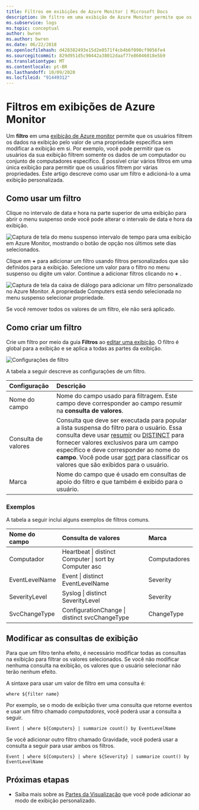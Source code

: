 ```yaml
---
title: Filtros em exibições de Azure Monitor | Microsoft Docs
description: Um filtro em uma exibição de Azure Monitor permite que os usuários filtrem os dados na exibição pelo valor de uma propriedade específica sem modificar a exibição em si.  Este artigo descreve como usar um filtro e adicioná-lo a uma exibição personalizada.
ms.subservice: logs
ms.topic: conceptual
author: bwren
ms.author: bwren
ms.date: 06/22/2018
ms.openlocfilehash: d428382493e15d2e0571f4cb4b6f090cf9056fe4
ms.sourcegitcommit: 829d951d5c90442a38012daaf77e86046018e5b9
ms.translationtype: MT
ms.contentlocale: pt-BR
ms.lasthandoff: 10/09/2020
ms.locfileid: "91449312"
---
```

# <a name="filters-in-azure-monitor-views"></a>Filtros em exibições de Azure Monitor
Um **filtro** em uma [exibição de Azure monitor](view-designer.md) permite que os usuários filtrem os dados na exibição pelo valor de uma propriedade específica sem modificar a exibição em si.  Por exemplo, você pode permitir que os usuários da sua exibição filtrem somente os dados de um computador ou conjunto de computadores específico.  É possível criar vários filtros em uma única exibição para permitir que os usuários filtrem por várias propriedades.  Este artigo descreve como usar um filtro e adicioná-lo a uma exibição personalizada.

## <a name="using-a-filter"></a>Como usar um filtro
Clique no intervalo de data e hora na parte superior de uma exibição para abrir o menu suspenso onde você pode alterar o intervalo de data e hora da exibição.

![Captura de tela do menu suspenso intervalo de tempo para uma exibição em Azure Monitor, mostrando o botão de opção nos últimos sete dias selecionados.](media/view-designer-filters/filters-example-time.png)

Clique em **+** para adicionar um filtro usando filtros personalizados que são definidos para a exibição. Selecione um valor para o filtro no menu suspenso ou digite um valor. Continue a adicionar filtros clicando no **+** . 


![Captura de tela da caixa de diálogo para adicionar um filtro personalizado no Azure Monitor. A propriedade Computers está sendo selecionada no menu suspenso selecionar propriedade.](media/view-designer-filters/filters-example-custom.png)

Se você remover todos os valores de um filtro, ele não será aplicado.


## <a name="creating-a-filter"></a>Como criar um filtro

Crie um filtro por meio da guia **Filtros** ao [editar uma exibição](view-designer.md).  O filtro é global para a exibição e se aplica a todas as partes da exibição.  

![Configurações de filtro](media/view-designer-filters/filters-settings.png)

A tabela a seguir descreve as configurações de um filtro.

| Configuração | Descrição |
|:---|:---|
| Nome do campo | Nome do campo usado para filtragem.  Este campo deve corresponder ao campo resumir na **consulta de valores**. |
| Consulta de valores | Consulta que deve ser executada para popular a lista suspensa do filtro para o usuário.  Essa consulta deve usar [resumir](/azure/kusto/query/summarizeoperator) ou [DISTINCT](/azure/kusto/query/distinctoperator) para fornecer valores exclusivos para um campo específico e deve corresponder ao nome do **campo**.  Você pode usar [sort](/azure/kusto/query/sortoperator) para classificar os valores que são exibidos para o usuário. |
| Marca | Nome do campo que é usado em consultas de apoio do filtro e que também é exibido para o usuário. |

### <a name="examples"></a>Exemplos

A tabela a seguir inclui alguns exemplos de filtros comuns.  

| Nome do campo | Consulta de valores | Marca |
|:--|:--|:--|
| Computador   | Heartbeat &#124; distinct Computer &#124; sort by Computer asc | Computadores |
| EventLevelName | Event &#124; distinct EventLevelName | Severity |
| SeverityLevel | Syslog &#124; distinct SeverityLevel | Severity |
| SvcChangeType | ConfigurationChange &#124; distinct svcChangeType | ChangeType |


## <a name="modify-view-queries"></a>Modificar as consultas de exibição

Para que um filtro tenha efeito, é necessário modificar todas as consultas na exibição para filtrar os valores selecionados.  Se você não modificar nenhuma consulta na exibição, os valores que o usuário selecionar não terão nenhum efeito.

A sintaxe para usar um valor de filtro em uma consulta é: 

`where ${filter name}`  

Por exemplo, se o modo de exibição tiver uma consulta que retorne eventos e usar um filtro chamado _computadores_, você poderá usar a consulta a seguir.

```kusto
Event | where ${Computers} | summarize count() by EventLevelName
```

Se você adicionar outro filtro chamado Gravidade, você poderá usar a consulta a seguir para usar ambos os filtros.

```kusto
Event | where ${Computers} | where ${Severity} | summarize count() by EventLevelName
```

## <a name="next-steps"></a>Próximas etapas
* Saiba mais sobre as [Partes da Visualização](view-designer-parts.md) que você pode adicionar ao modo de exibição personalizado.
